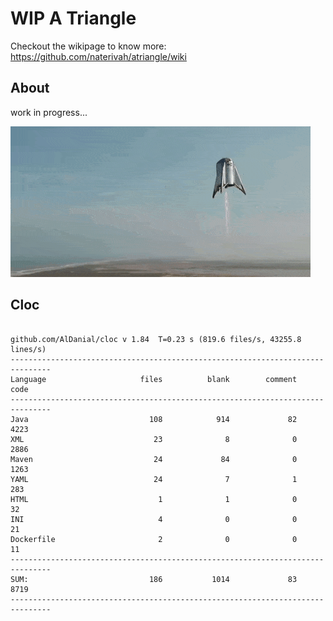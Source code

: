 # WIP A Triangle

  Checkout the wikipage to know more: https://github.com/naterivah/atriangle/wiki

  ## About
  work in progress...

  ![Screenshot](./docs/starhopper.gif?raw=true?style=center)

  ## Cloc 
 ``` 
 
github.com/AlDanial/cloc v 1.84  T=0.23 s (819.6 files/s, 43255.8 lines/s)
-------------------------------------------------------------------------------
Language                     files          blank        comment           code
-------------------------------------------------------------------------------
Java                           108            914             82           4223
XML                             23              8              0           2886
Maven                           24             84              0           1263
YAML                            24              7              1            283
HTML                             1              1              0             32
INI                              4              0              0             21
Dockerfile                       2              0              0             11
-------------------------------------------------------------------------------
SUM:                           186           1014             83           8719
------------------------------------------------------------------------------- 
 ```

